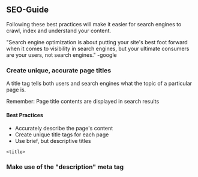 <h2>SEO-Guide</h2>

Following these best practices will make it easier for search engines to crawl, index and understand your content.

"Search engine optimization is about putting your site's best foot forward when it comes to visibility in search engines, but your ultimate consumers are your users, not search engines." -google


<h3>Create unique, accurate page titles</h3>
A title tag tells both users and search engines what the topic of a particular page is.

Remember: Page title contents are displayed in search results

<h4>Best Practices</h4>
<ul>
	<li>Accurately describe the page's content</li>
	<li>Create unique title tags for each page</li>
	<li>Use brief, but descriptive titles</li>
</ul>

<code>&lt;title&gt;</code>


<h3>Make use of the "description" meta tag</h3>



